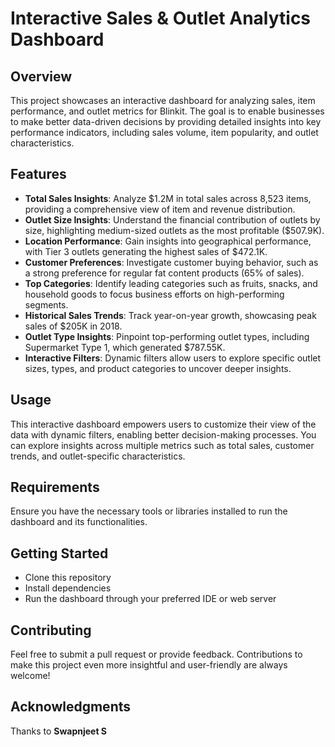 # Interactive Sales & Outlet Analytics Dashboard

## Overview

This project showcases an interactive dashboard for analyzing sales, item performance, and outlet metrics for Blinkit. The goal is to enable businesses to make better data-driven decisions by providing detailed insights into key performance indicators, including sales volume, item popularity, and outlet characteristics.

## Features

- **Total Sales Insights**: Analyze $1.2M in total sales across 8,523 items, providing a comprehensive view of item and revenue distribution.
- **Outlet Size Insights**: Understand the financial contribution of outlets by size, highlighting medium-sized outlets as the most profitable ($507.9K).
- **Location Performance**: Gain insights into geographical performance, with Tier 3 outlets generating the highest sales of $472.1K.
- **Customer Preferences**: Investigate customer buying behavior, such as a strong preference for regular fat content products (65% of sales).
- **Top Categories**: Identify leading categories such as fruits, snacks, and household goods to focus business efforts on high-performing segments.
- **Historical Sales Trends**: Track year-on-year growth, showcasing peak sales of $205K in 2018.
- **Outlet Type Insights**: Pinpoint top-performing outlet types, including Supermarket Type 1, which generated $787.55K.
- **Interactive Filters**: Dynamic filters allow users to explore specific outlet sizes, types, and product categories to uncover deeper insights.

## Usage

This interactive dashboard empowers users to customize their view of the data with dynamic filters, enabling better decision-making processes. You can explore insights across multiple metrics such as total sales, customer trends, and outlet-specific characteristics.

## Requirements

Ensure you have the necessary tools or libraries installed to run the dashboard and its functionalities.

## Getting Started

- Clone this repository
- Install dependencies
- Run the dashboard through your preferred IDE or web server

## Contributing

Feel free to submit a pull request or provide feedback. Contributions to make this project even more insightful and user-friendly are always welcome!

## Acknowledgments

Thanks to **Swapnjeet S**
